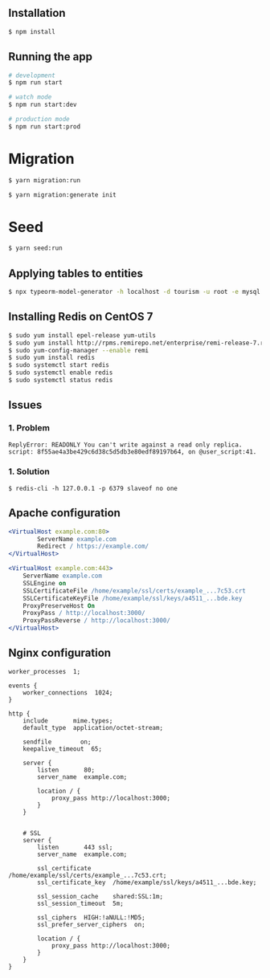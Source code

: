 ## Installation

```bash
$ npm install
```

## Running the app

```bash
# development
$ npm run start

# watch mode
$ npm run start:dev

# production mode
$ npm run start:prod
```

# Migration

```bash
$ yarn migration:run
```

```bash
$ yarn migration:generate init
```

# Seed

```bash
$ yarn seed:run
```

## Applying tables to entities

```bash
$ npx typeorm-model-generator -h localhost -d tourism -u root -e mysql -x
```

## Installing Redis on CentOS 7

```bash
$ sudo yum install epel-release yum-utils
$ sudo yum install http://rpms.remirepo.net/enterprise/remi-release-7.rpm
$ sudo yum-config-manager --enable remi
$ sudo yum install redis
$ sudo systemctl start redis
$ sudo systemctl enable redis
$ sudo systemctl status redis
```

## Issues

### 1. Problem

```
ReplyError: READONLY You can't write against a read only replica. script: 8f55ae4a3be429c6d38c5d5db3e80edf89197b64, on @user_script:41.
```

### 1. Solution

```
$ redis-cli -h 127.0.0.1 -p 6379 slaveof no one
```

## Apache configuration

```apache
<VirtualHost example.com:80>
        ServerName example.com
        Redirect / https://example.com/
</VirtualHost>

<VirtualHost example.com:443>
    ServerName example.com
    SSLEngine on
    SSLCertificateFile /home/example/ssl/certs/example_...7c53.crt
    SSLCertificateKeyFile /home/example/ssl/keys/a4511_...bde.key
    ProxyPreserveHost On
    ProxyPass / http://localhost:3000/
    ProxyPassReverse / http://localhost:3000/
</VirtualHost>
```

## Nginx configuration

```nginx
worker_processes  1;

events {
    worker_connections  1024;
}

http {
    include       mime.types;
    default_type  application/octet-stream;

    sendfile        on;
    keepalive_timeout  65;

    server {
        listen       80;
        server_name  example.com;

		location / {
			proxy_pass http://localhost:3000;
		}
    }


    # SSL
    server {
        listen       443 ssl;
        server_name  example.com;

		ssl_certificate      /home/example/ssl/certs/example_...7c53.crt;
        ssl_certificate_key  /home/example/ssl/keys/a4511_...bde.key;

        ssl_session_cache    shared:SSL:1m;
        ssl_session_timeout  5m;

        ssl_ciphers  HIGH:!aNULL:!MD5;
        ssl_prefer_server_ciphers  on;

		location / {
			proxy_pass http://localhost:3000;
        }
    }
}
```
